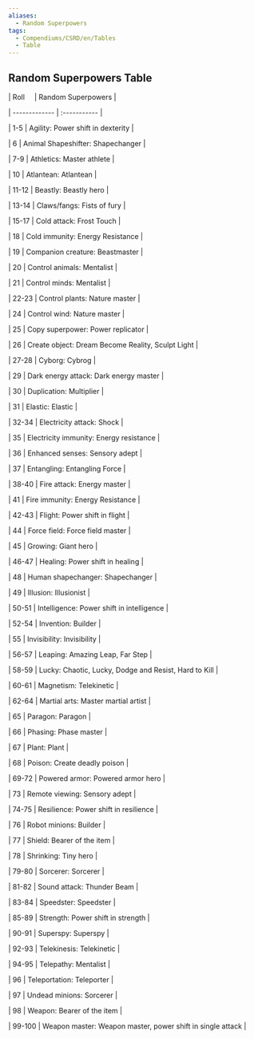 ```yaml
---
aliases:
  - Random Superpowers
tags:
  - Compendiums/CSRD/en/Tables
  - Table
---
```

  
## Random Superpowers Table  
|  Roll &nbsp; &nbsp; | Random Superpowers  |  
| ------------- | :----------- |  
| 1-5 | Agility: Power shift in dexterity |  
| 6 | Animal Shapeshifter: Shapechanger |  
| 7-9 | Athletics: Master athlete |  
| 10 | Atlantean: Atlantean |  
| 11-12 | Beastly: Beastly hero |  
| 13-14 | Claws/fangs: Fists of fury |  
| 15-17 | Cold attack: Frost Touch |  
| 18 | Cold immunity: Energy Resistance |  
| 19 | Companion creature: Beastmaster |  
| 20 | Control animals: Mentalist |  
| 21 | Control minds: Mentalist |  
| 22-23 | Control plants: Nature master |  
| 24 | Control wind: Nature master |  
| 25 | Copy superpower: Power replicator |  
| 26 | Create object: Dream Become Reality, Sculpt Light |  
| 27-28 | Cyborg: Cybrog |  
| 29 | Dark energy attack: Dark energy master |  
| 30 | Duplication: Multiplier |  
| 31 | Elastic: Elastic |  
| 32-34 | Electricity attack: Shock |  
| 35 | Electricity immunity: Energy resistance |  
| 36 | Enhanced senses: Sensory adept |  
| 37 | Entangling: Entangling Force |  
| 38-40 | Fire attack: Energy master |  
| 41 | Fire immunity: Energy Resistance |  
| 42-43 | Flight: Power shift in flight |  
| 44 | Force field: Force field master |  
| 45 | Growing: Giant hero |  
| 46-47 | Healing: Power shift in healing |  
| 48 | Human shapechanger: Shapechanger |  
| 49 | Illusion: Illusionist |  
| 50-51 | Intelligence: Power shift in intelligence |  
| 52-54 | Invention: Builder |  
| 55 | Invisibility: Invisibility |  
| 56-57 | Leaping: Amazing Leap, Far Step |  
| 58-59 | Lucky: Chaotic, Lucky, Dodge and Resist, Hard to Kill |  
| 60-61 | Magnetism: Telekinetic |  
| 62-64 | Martial arts: Master martial artist |  
| 65 | Paragon: Paragon |  
| 66 | Phasing: Phase master |  
| 67 | Plant: Plant |  
| 68 | Poison: Create deadly poison |  
| 69-72 | Powered armor: Powered armor hero |  
| 73 | Remote viewing: Sensory adept |  
| 74-75 | Resilience: Power shift in resilience |  
| 76 | Robot minions: Builder |  
| 77 | Shield: Bearer of the item |  
| 78 | Shrinking: Tiny hero |  
| 79-80 | Sorcerer: Sorcerer |  
| 81-82 | Sound attack: Thunder Beam |  
| 83-84 | Speedster: Speedster |  
| 85-89 | Strength: Power shift in strength |  
| 90-91 | Superspy: Superspy |  
| 92-93 | Telekinesis: Telekinetic |  
| 94-95 | Telepathy: Mentalist |  
| 96 | Teleportation: Teleporter |  
| 97 | Undead minions: Sorcerer |  
| 98 | Weapon: Bearer of the item |  
| 99-100 | Weapon master: Weapon master, power shift in single attack |